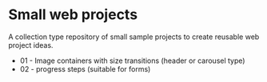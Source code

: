 # Small web projects

A collection type repository of small sample projects to create reusable web project ideas.

-   01 - Image containers with size transitions (header or carousel type)
-   02 - progress steps (suitable for forms)
